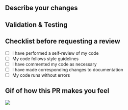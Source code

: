 ## Describe your changes

## Validation & Testing

## Checklist before requesting a review
- [ ] I have performed a self-review of my code
- [ ] My code follows style guidelines
- [ ] I have commented my code as necessary
- [ ] I have made corresponding changes to documentation
- [ ] My code runs without errors

## Gif of how this PR makes you feel
![](url)